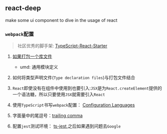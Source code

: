 ## react-deep
make some ui component to dive in the usage of react

### `webpack`配置
> 社区优秀的脚手架: [TypeScript-React-Starter](https://github.com/microsoft/TypeScript-React-Starter)

1. [如果打包一个库文件](https://webpack.js.org/guides/author-libraries/) 
    * umd: 通用模块定义
    
2. 如何将类型声明文件(`Type declaration files`)与打包文件结合

3. `React`即使没有在组件中使用到也要引入:`JSX`是为`React.createElement`提供的一个语法糖，所以只要使用`JSX`就需要引入`React`

4. 使用`TypeScript`书写`webpack`配置： [Configuration Languages](https://webpack.js.org/configuration/configuration-languages/#typescript)

5. 字面量中的尾逗号：[trailing comma](https://developer.mozilla.org/zh-CN/docs/Web/JavaScript/Reference/Trailing_commas)

6. 配置`jest`测试环境： [ts-jest](https://github.com/kulshekhar/ts-jest),之后如果遇到问题去`Google`
